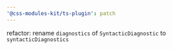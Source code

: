 ```yaml
---
'@css-modules-kit/ts-plugin': patch
---
```


refactor: rename `diagnostics` of `SyntacticDiagnostic` to `syntacticDiagnostics`

